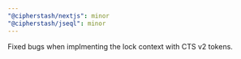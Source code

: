 ```yaml
---
"@cipherstash/nextjs": minor
"@cipherstash/jseql": minor
---
```


Fixed bugs when implmenting the lock context with CTS v2 tokens.
